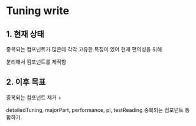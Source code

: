 # Tuning write

## 1. 현재 상태

중복되는 컴포넌트가 많은데 각각 고유한 특징이 있어 현재 편의성을 위해

분리해서 컴포넌트를 제작함

## 2. 이후 목표

중복되는 컴포넌트 제거 +

detailedTuning, majorPart, performance, pi, testReading 중복되는 컴포넌트 통합하기.
